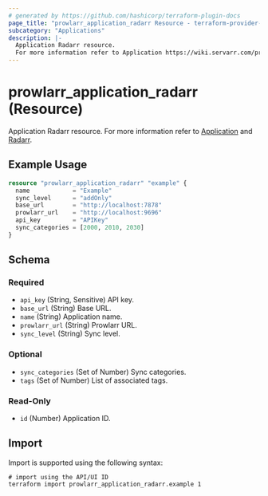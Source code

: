 ```yaml
---
# generated by https://github.com/hashicorp/terraform-plugin-docs
page_title: "prowlarr_application_radarr Resource - terraform-provider-prowlarr"
subcategory: "Applications"
description: |-
  Application Radarr resource.
  For more information refer to Application https://wiki.servarr.com/prowlarr/settings#applications and Radarr https://wiki.servarr.com/prowlarr/supported#radarr.
---
```


# prowlarr_application_radarr (Resource)

<!-- subcategory:Applications -->
Application Radarr resource.
For more information refer to [Application](https://wiki.servarr.com/prowlarr/settings#applications) and [Radarr](https://wiki.servarr.com/prowlarr/supported#radarr).

## Example Usage

```terraform
resource "prowlarr_application_radarr" "example" {
  name            = "Example"
  sync_level      = "addOnly"
  base_url        = "http://localhost:7878"
  prowlarr_url    = "http://localhost:9696"
  api_key         = "APIKey"
  sync_categories = [2000, 2010, 2030]
}
```

<!-- schema generated by tfplugindocs -->
## Schema

### Required

- `api_key` (String, Sensitive) API key.
- `base_url` (String) Base URL.
- `name` (String) Application name.
- `prowlarr_url` (String) Prowlarr URL.
- `sync_level` (String) Sync level.

### Optional

- `sync_categories` (Set of Number) Sync categories.
- `tags` (Set of Number) List of associated tags.

### Read-Only

- `id` (Number) Application ID.

## Import

Import is supported using the following syntax:

```shell
# import using the API/UI ID
terraform import prowlarr_application_radarr.example 1
```
